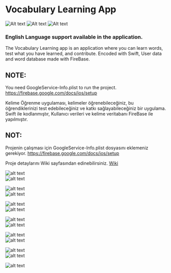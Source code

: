 # Vocabulary Learning App


![Alt text](https://svgshare.com/i/BpM.svg)
![Alt text](https://svgshare.com/i/BoL.svg)
![Alt text](https://svgshare.com/i/Bot.svg)



### English Language support available in the application. 

The Vocabulary Learning app is an application where you can learn words, test what you have learned, and contribute.
Encoded with Swift, User data and word database made with FireBase.

## NOTE:
You need GoogleService-Info.plist to run the project.
https://firebase.google.com/docs/ios/setup


Kelime Öğrenme uygulaması, kelimeler öğrenebileceğiniz, bu öğrendiklerinizi test edebileceğiniz ve katkı sağlayabileceğiniz bir uygulama. 
Swift ile kodlanmıştır, Kullanıcı verileri ve kelime veritabanı FireBase ile yapılmıştır.


## NOT:
Projenin çalışması için GoogleService-Info.plist dosyasını eklemeniz gerekiyor.
https://firebase.google.com/docs/ios/setup


Proje detaylarını Wiki sayfasından edinebilirsiniz. [Wiki](https://github.com/yusufozgul/Vocabulary-Learning-App/wiki)


![alt text](https://github.com/yusufozgul/Vocabulary-Learning-App/blob/master/SS/SS0.png)  
![alt text](https://github.com/yusufozgul/Vocabulary-Learning-App/blob/master/SS/SS00.png) 

![alt text](https://github.com/yusufozgul/Vocabulary-Learning-App/blob/master/SS/SS1.png)  
![alt text](https://github.com/yusufozgul/Vocabulary-Learning-App/blob/master/SS/SS2.png)  

![alt text](https://github.com/yusufozgul/Vocabulary-Learning-App/blob/master/SS/SS4.png)  
![alt text](https://github.com/yusufozgul/Vocabulary-Learning-App/blob/master/SS/SS5.png)  

![alt text](https://github.com/yusufozgul/Vocabulary-Learning-App/blob/master/SS/SS6.png)  
![alt text](https://github.com/yusufozgul/Vocabulary-Learning-App/blob/master/SS/SS11.png)  

![alt text](https://github.com/yusufozgul/Vocabulary-Learning-App/blob/master/SS/SS7.png)  
![alt text](https://github.com/yusufozgul/Vocabulary-Learning-App/blob/master/SS/SS8.png)  

![alt text](https://github.com/yusufozgul/Vocabulary-Learning-App/blob/master/SS/SS9.png)  
![alt text](https://github.com/yusufozgul/Vocabulary-Learning-App/blob/master/SS/SS10.png)  

![alt text](https://github.com/yusufozgul/Vocabulary-Learning-App/blob/master/SS/SS12.png)
